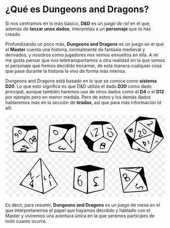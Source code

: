 # ¿Qué es Dungeons and Dragons?

Si nos centramos en lo más básico, **D&D** es un *juego de rol* en el que, además de **lanzar unos dados**, interpretas a un **personaje** que tú has creado. 

Profundizando un poco más, **Dungeons and Dragons** es un juego en el que el **Master** cuenta una historia, normalmente de fantasía medieval y derivados, y nosotros como jugadores nos vemos envueltos en ella. 
A mí me gusta pensar que nos teletransportamos a otra realidad en la que somos el personaje que hemos decidido encarnar, de esta manera cualquier cosa que pase durante la historia la vivo de forma más intensa.

Dungeons and Dragons está basado en lo que se conoce como **sistema D20**. Lo que esto significa es que D&D utiliza el dado **D20** como dado principal, aunque también haremos uso de otros dados como el **D4** o el **D12** por ejemplo pero en menor medida. Pero de estos y los demás dados hablaremos más en la sección de **tiradas**, así que para más información id allí.

![dados](/docs/images/dados.png)

Es decir, para resumir, **Dungeons and Dragons** es un juego de mesa en el que interpretaremos el papel que hayamos decidido y hablado con el Master y viviremos una aventura única en la que seremos partícipes de todo cuanto ocurre.
